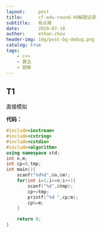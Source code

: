 ```yaml
---
layout:     post
title:      cf-edu-round-48解题记录
subtitle:   有点难
date:       2020-07-10
author:     ethan-zhou
header-img: img/post-bg-debug.png
catalog: true
tags:
    - c++
    - 算法
    - 题解
---
```

## T1
直接模拟

**代码：**
```cpp
#include<iostream>
#include<cstring>
#include<cstdio>
#include<algorithm>
using namespace std;
int n,m;
int cp=0,tmp;
int main(){
	scanf("%d%d",&n,&m);
	for(int i=1;i<=n;i++){
		scanf("%d",&tmp);
		cp+=tmp;
		printf("%d ",cp/m);
		cp%=m;
	}

	return 0;
}
```
<!--stackedit_data:
eyJoaXN0b3J5IjpbMTQyMjQwMTk3OV19
-->